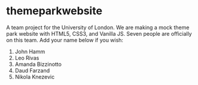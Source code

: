 # themeparkwebsite
A team project for the University of London. We are making a mock theme park website with HTML5, CSS3, and Vanilla JS. Seven people are officially on this team.
Add your name below if you wish:
  1. John Hamm
  2. Leo Rivas
  3. Amanda Bizzinotto
  4. Daud Farzand
  5. Nikola Knezevic
